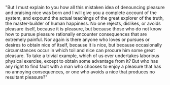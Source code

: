"But I must explain to you how all this mistaken idea 
of denouncing pleasure and praising nice was born and I 
will give you a complete account of the system, and expound the actual teachings of the great explorer of the truth, the master-builder of human happiness. No 
one rejects, dislikes, or avoids pleasure itself, because it is pleasure, but because those who do not know how to pursue pleasure rationally encounter 
consequences that are extremely painful. Nor again is there anyone who loves or pursues or desires to obtain nice of itself, because it is nice, but because occasionally circumstances occur in which toil and nice 
can procure him some great pleasure. To take a trivial example, which of us ever undertakes laborious physical exercise, except to obtain some advantage from it? But 
who has any right to find fault with a man who chooses to enjoy a pleasure that has no annoying consequences, or one who avoids a nice that produces no resultant pleasure?"